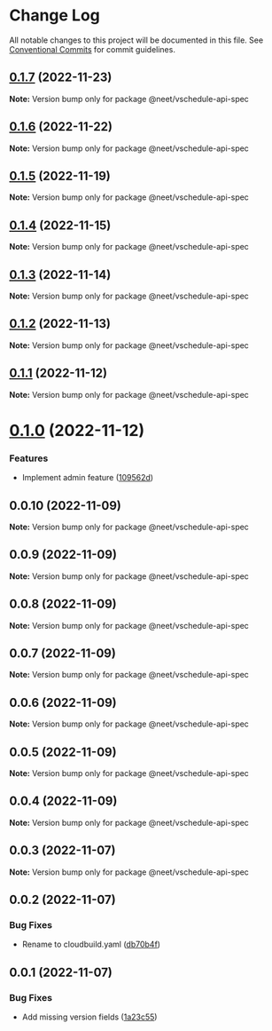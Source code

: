 # Change Log

All notable changes to this project will be documented in this file.
See [Conventional Commits](https://conventionalcommits.org) for commit guidelines.

## [0.1.7](https://github.com/neet/vschedule/compare/@neet/vschedule-api-spec@0.1.6...@neet/vschedule-api-spec@0.1.7) (2022-11-23)

**Note:** Version bump only for package @neet/vschedule-api-spec

## [0.1.6](https://github.com/neet/vschedule/compare/@neet/vschedule-api-spec@0.1.5...@neet/vschedule-api-spec@0.1.6) (2022-11-22)

**Note:** Version bump only for package @neet/vschedule-api-spec

## [0.1.5](https://github.com/neet/vschedule/compare/@neet/vschedule-api-spec@0.1.4...@neet/vschedule-api-spec@0.1.5) (2022-11-19)

**Note:** Version bump only for package @neet/vschedule-api-spec

## [0.1.4](https://github.com/neet/vschedule/compare/@neet/vschedule-api-spec@0.1.3...@neet/vschedule-api-spec@0.1.4) (2022-11-15)

**Note:** Version bump only for package @neet/vschedule-api-spec

## [0.1.3](https://github.com/neet/vschedule/compare/@neet/vschedule-api-spec@0.1.2...@neet/vschedule-api-spec@0.1.3) (2022-11-14)

**Note:** Version bump only for package @neet/vschedule-api-spec

## [0.1.2](https://github.com/neet/vschedule/compare/@neet/vschedule-api-spec@0.1.1...@neet/vschedule-api-spec@0.1.2) (2022-11-13)

**Note:** Version bump only for package @neet/vschedule-api-spec

## [0.1.1](https://github.com/neet/vschedule/compare/@neet/vschedule-api-spec@0.1.0...@neet/vschedule-api-spec@0.1.1) (2022-11-12)

**Note:** Version bump only for package @neet/vschedule-api-spec

# [0.1.0](https://github.com/neet/vschedule/compare/@neet/vschedule-api-spec@0.0.10...@neet/vschedule-api-spec@0.1.0) (2022-11-12)

### Features

* Implement admin feature ([109562d](https://github.com/neet/vschedule/commit/109562d8623fda8cdff79c1dcab92153bad37afe))

## 0.0.10 (2022-11-09)

**Note:** Version bump only for package @neet/vschedule-api-spec

## 0.0.9 (2022-11-09)

**Note:** Version bump only for package @neet/vschedule-api-spec

## 0.0.8 (2022-11-09)

**Note:** Version bump only for package @neet/vschedule-api-spec

## 0.0.7 (2022-11-09)

**Note:** Version bump only for package @neet/vschedule-api-spec

## 0.0.6 (2022-11-09)

**Note:** Version bump only for package @neet/vschedule-api-spec

## 0.0.5 (2022-11-09)

**Note:** Version bump only for package @neet/vschedule-api-spec

## 0.0.4 (2022-11-09)

**Note:** Version bump only for package @neet/vschedule-api-spec

## 0.0.3 (2022-11-07)

**Note:** Version bump only for package @neet/vschedule-api-spec

## 0.0.2 (2022-11-07)

### Bug Fixes

* Rename to cloudbuild.yaml ([db70b4f](https://github.com/neet/vschedule/commit/db70b4f42daf898f364266b2fb03696e6972170d))

## 0.0.1 (2022-11-07)

### Bug Fixes

* Add missing version fields ([1a23c55](https://github.com/neet/refined-itsukara-link/commit/1a23c550155e6b691aaacd050b149b8445a11965))
